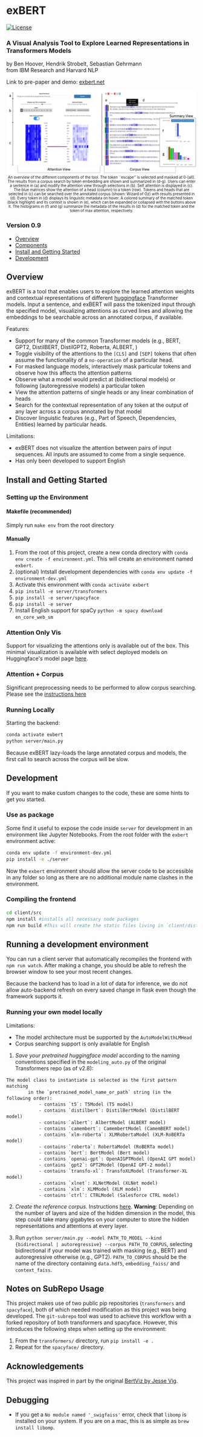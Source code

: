 # exBERT

[![License](https://img.shields.io/badge/License-Apache%202.0-blue.svg)](https://opensource.org/licenses/Apache-2.0)


### A Visual Analysis Tool to Explore Learned Representations in Transformers Models
by Ben Hoover, Hendrik Strobelt, Sebastian Gehrmann <br/>
from IBM Research and Harvard NLP

Link to pre-paper and demo: [exbert.net](http://exbert.net)


<div style='text-align:center;'>

<img src="client/src/img/exbert_teaser_V2.png">

<div style='font-size:70%;'>An overview of the different components of the tool. The token ``escape'' is selected and masked at 0-[all]. The results from a corpus search by token embedding are shown and summarized in (d-g). Users can enter a sentence in (a) and modify the attention view through selections in (b). Self attention is displayed in (c). The blue matrices show the attention of a head (column) to a token (row). Tokens and heads that are selected in (c) can be searched over the annotated corpus (shown: Wizard of Oz) with results presented in (d). Every token in (d) displays its linguistic metadata on hover. A colored summary of the matched token (black highlight) and its context is shown in (e), which can be expanded or collapsed with the buttons above it. The histograms in (f) and (g) summarize the metadata of the results in (d) for the matched token and the token of max attention, respectively.</div>

</div>

### Version 0.9

- [Overview](#overview)
- [Components](#components)
- [Install and Getting Started](#install-and-getting-started)
- [Development](#development)


## Overview

exBERT is a tool that enables users to explore the learned attention weights and contextual representations of different [huggingface](https://huggingface.co/) Transformer models. Input a sentence, and exBERT will pass the tokenized input through the specified model, visualizing attentions as curved lines and allowing the embeddings to be searchable across an annotated corpus, if available. 

Features:
- Support for many of the common Transformer models (e.g., BERT, GPT2, DistilBERT, DistilGPT2, Roberta, ALBERT, )
- Toggle visibility of the attentions to the `[CLS]` and `[SEP]` tokens that often assume the functionality of a `no-operation` of a particular head.
- For masked language models, interactively mask particular tokens and observe how this affects the attention patterns 
- Observe what a model would predict at (bidirectional models) or following (autoregressive models) a particular token
- View the attention patterns of single heads or any linear combination of heads
- Search for the contextual representation of any token at the output of any layer across a corpus annotated by that model
- Discover linguistic features (e.g., Part of Speech, Dependencies, Entities) learned by particular heads. 

Limitations:
- exBERT does not visualize the attention between pairs of input sequences. All inputs are assumed to come from a single sequence. 
- Has only been developed to support English


## Install and Getting Started

### Setting up the Environment
#### Makefile (recommended)
Simply run `make env` from the root directory

#### Manually
1. From the root of this project, create a new conda directory with `conda env create -f environment.yml`. This will create an environment named `exbert`. 
2. (optional) Intstall development dependencies with `conda env update -f environment-dev.yml`
3. Activate this environment with `conda activate exbert`
4. `pip install -e server/transformers`
5. `pip install -e server/spacyface`
6. `pip install -e server`
7. Install English support for spaCy `python -m spacy download en_core_web_sm`

### Attention Only Vis

Support for visualizing the attentions only is available out of the box. This minimal visualization is available with select deployed models on Huggingface's model page [here](https://huggingface.co/exbert). 

### Attention + Corpus
Significant preprocessing needs to be performed to allow corpus searching. Please see the [instructions here](https://github.com/bhoov/exbert/tree/master/server/data_processing)

### Running Locally
Starting the backend:

```bash
conda activate exbert
python server/main.py
```

Because exBERT lazy-loads the large annotated corpus and models, the first call to search across the corpus will be slow.

## Development

If you want to make custom changes to the code, these are some hints to get you started. 

### Use as package
Some find it useful to expose the code inside `server` for development in an environment like Jupyter Notebooks. From the root folder with the `exbert` environment active:

```bash
conda env update -f environment-dev.yml
pip install -e ./server
```

Now the `exbert` environment should allow the server code to be accessible in any folder so long as there are no additional module name clashes in the environment.

### Compiling the frontend

```bash
cd client/src
npm install #installs all necessary node packages
npm run build #This will create the static files living in `client/dist`. 
```

## Running a development environment
You can run a client server that automatically recompiles the frontend with `npm run watch`. After making a change, you should be able to refresh the browser window to see your most recent changes.

Because the backend has to load in a lot of data for inference, we do not allow auto-backend refresh on every saved change in flask even though the framework supports it.

### Running your own model locally

Limitations:
- The model architecture must be supported by the `AutoModelWithLMHead`
- Corpus searching support is only available for English

1. *Save your pretrained huggingface model* according to the naming conventions specified in the `modeling_auto.py` of the original Transformers repo (as of v2.8):

```
The model class to instantiate is selected as the first pattern matching
        in the `pretrained_model_name_or_path` string (in the following order):
            - contains `t5`: T5Model (T5 model)
            - contains `distilbert`: DistilBertModel (DistilBERT model)
            - contains `albert`: AlbertModel (ALBERT model)
            - contains `camembert`: CamembertModel (CamemBERT model)
            - contains `xlm-roberta`: XLMRobertaModel (XLM-RoBERTa model)
            - contains `roberta`: RobertaModel (RoBERTa model)
            - contains `bert`: BertModel (Bert model)
            - contains `openai-gpt`: OpenAIGPTModel (OpenAI GPT model)
            - contains `gpt2`: GPT2Model (OpenAI GPT-2 model)
            - contains `transfo-xl`: TransfoXLModel (Transformer-XL model)
            - contains `xlnet`: XLNetModel (XLNet model)
            - contains `xlm`: XLMModel (XLM model)
            - contains `ctrl`: CTRLModel (Salesforce CTRL model)
```

2. *Create the reference corpus*. Instructions [here](./server/data_processing/README.md). **Warning**: Depending on the number of layers and size of the hidden dimension in the model, this step could take many gigabytes on your computer to store the hidden representations and attentions at every layer. 

3. Run `python server/main.py --model PATH_TO_MODEL --kind {bidirectional | autoregressive} --corpus PATH_TO_CORPUS`, selecting bidirectional if your model was trained with masking (e.g., BERT) and autoregressive otherwise (e.g., GPT2). `PATH_TO_CORPUS` should be the name of the directory containing `data.hdf5`, `embedding_faiss/` and `context_faiss`.

## Notes on SubRepo Usage
This project makes use of two public pip repositories (`transformers` and `spacyface`), both of which needed modification as this project was being developed. The `git-subrepo` tool was used to achieve this workflow with a forked repository of both transformers and spacyface. However, this introduces the following steps when setting up the environment:

1. From the `transformers/` directory, run `pip install -e .`
2. Repeat for the `spacyface/` directory.

## Acknowledgements
This project was inspired in part by the original [BertViz by Jesse Vig](https://github.com/jessevig/bertviz).

## Debugging
- If you get a `No module named '_swigfaiss'` error, check that `libomp` is installed on your system. If you are on a mac, this is as simple as `brew install libomp`.
